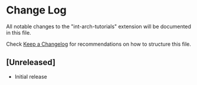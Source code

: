 # Change Log

All notable changes to the "int-arch-tutorials" extension will be documented in this file.

Check [Keep a Changelog](http://keepachangelog.com/) for recommendations on how to structure this file.

## [Unreleased]

- Initial release